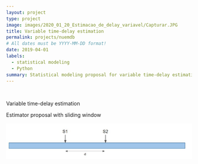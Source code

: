 ```yaml
---
layout: project
type: project
image: images/2020_01_20_Estimacao_de_delay_variavel/Capturar.JPG
title: Variable time-delay estimation
permalink: projects/nuemdb
# All dates must be YYYY-MM-DD format!
date: 2019-04-01
labels:
  - statistical modeling
  - Python
summary: Statistical modeling proposal for variable time-delay estimation.
---
```

<br/>

Variable time-delay estimation

Estimator proposal with sliding window<br/>

<img class="ui medium image rounded image" src="../images/2020_01_20_Estimacao_de_delay_variavel/Capturar2.JPG">
